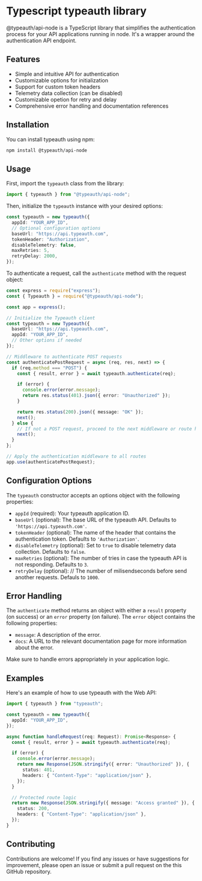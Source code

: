 # Typescript typeauth library

@typeauth/api-node is a TypeScript library that simplifies the authentication process for your API applications running in node. It's a wrapper around the authentication API endpoint.

## Features

- Simple and intuitive API for authentication
- Customizable options for initialization
- Support for custom token headers
- Telemetry data collection (can be disabled)
- Customizable opetion for retry and delay
- Comprehensive error handling and documentation references

## Installation

You can install typeauth using npm:

```bash
npm install @typeauth/api-node
```

## Usage

First, import the `typeauth` class from the library:

```typescript
import { typeauth } from "@typeauth/api-node";
```

Then, initialize the `typeauth` instance with your desired options:

```typescript
const typeauth = new typeauth({
  appId: "YOUR_APP_ID",
  // Optional configuration options
  baseUrl: "https://api.typeauth.com",
  tokenHeader: "Authorization",
  disableTelemetry: false,
  maxRetries: 5,
  retryDelay: 2000,
});
```

To authenticate a request, call the `authenticate` method with the request object:

```typescript
const express = require("express");
const { Typeauth } = require("@typeauth/api-node");

const app = express();

// Initialize the Typeauth client
const typeauth = new Typeauth({
  baseUrl: "https://api.typeauth.com",
  appId: "YOUR_APP_ID",
  // Other options if needed
});

// Middleware to authenticate POST requests
const authenticatePostRequest = async (req, res, next) => {
  if (req.method === "POST") {
    const { result, error } = await typeauth.authenticate(req);

    if (error) {
      console.error(error.message);
      return res.status(401).json({ error: "Unauthorized" });
    }

    return res.status(200).json({ message: "OK" });
    next();
  } else {
    // If not a POST request, proceed to the next middleware or route handler
    next();
  }
};

// Apply the authentication middleware to all routes
app.use(authenticatePostRequest);
```

## Configuration Options

The `typeauth` constructor accepts an options object with the following properties:

- `appId` (required): Your typeauth application ID.
- `baseUrl` (optional): The base URL of the typeauth API. Defaults to `'https://api.typeauth.com'`.
- `tokenHeader` (optional): The name of the header that contains the authentication token. Defaults to `'Authorization'`.
- `disableTelemetry` (optional): Set to `true` to disable telemetry data collection. Defaults to `false`.
- `maxRetries` (optional): The number of tries in case the typeauth API is not responding. Defaults to `3`.
- `retryDelay` (optional): // The number of milisendseconds before send another requests. Defauls to `1000`.

## Error Handling

The `authenticate` method returns an object with either a `result` property (on success) or an `error` property (on failure). The `error` object contains the following properties:

- `message`: A description of the error.
- `docs`: A URL to the relevant documentation page for more information about the error.

Make sure to handle errors appropriately in your application logic.

## Examples

Here's an example of how to use typeauth with the Web API:

```typescript
import { typeauth } from "typeauth";

const typeauth = new typeauth({
  appId: "YOUR_APP_ID",
});

async function handleRequest(req: Request): Promise<Response> {
  const { result, error } = await typeauth.authenticate(req);

  if (error) {
    console.error(error.message);
    return new Response(JSON.stringify({ error: "Unauthorized" }), {
      status: 401,
      headers: { "Content-Type": "application/json" },
    });
  }

  // Protected route logic
  return new Response(JSON.stringify({ message: "Access granted" }), {
    status: 200,
    headers: { "Content-Type": "application/json" },
  });
}
```

## Contributing

Contributions are welcome! If you find any issues or have suggestions for improvement, please open an issue or submit a pull request on the this GitHub repository.
